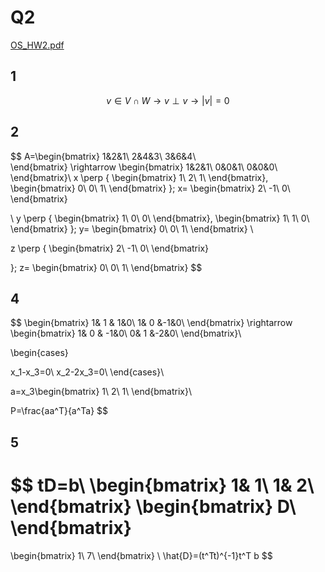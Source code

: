 # Q2

[OS_HW2.pdf](../../assets/pdf/matrix_algebra_Q2.pdf)

## 1
$$
v \in V\cap W \rightarrow  v \perp v \rightarrow  |v|=0
$$

## 2
$$
A=\begin{bmatrix}
1&2&1\\
2&4&3\\
3&6&4\\    
\end{bmatrix}
\rightarrow \begin{bmatrix}
1&2&1\\
0&0&1\\
0&0&0\\    
\end{bmatrix}\\
x \perp \{ \begin{bmatrix}
1\\
2\\
1\\
\end{bmatrix},
 \begin{bmatrix}
0\\
0\\
1\\
\end{bmatrix}
\};
x=
\begin{bmatrix}
2\\
-1\\
0\\
\end{bmatrix}

\\
y \perp \{ \begin{bmatrix}
1\\
0\\
0\\
\end{bmatrix},
 \begin{bmatrix}
1\\
1\\
0\\
\end{bmatrix}
\};
y=
\begin{bmatrix}
0\\
0\\
1\\
\end{bmatrix}
\\

z \perp \{ \begin{bmatrix}
2\\
-1\\
0\\
\end{bmatrix}
 
\};
z=
\begin{bmatrix}
0\\
0\\
1\\
\end{bmatrix}
$$

## 4
$$
\begin{bmatrix}
1& 1 & 1&0\\
1& 0 &-1&0\\
\end{bmatrix} \rightarrow
\begin{bmatrix}
1& 0 & -1&0\\
0& 1 &-2&0\\
\end{bmatrix}\\

\begin{cases}
    
x_1-x_3=0\\
x_2-2x_3=0\\
\end{cases}\\

a=x_3\begin{bmatrix}
1\\
2\\
1\\
\end{bmatrix}\\

P=\frac{aa^T}{a^Ta}
$$

## 5

$$
tD=b\\
\begin{bmatrix}
1& 1\\
1& 2\\
\end{bmatrix}
\begin{bmatrix}
D\\
\end{bmatrix}
=
\begin{bmatrix}
1\\
7\\
\end{bmatrix}
\\
\hat{D}=(t^Tt)^{-1}t^T b
$$


